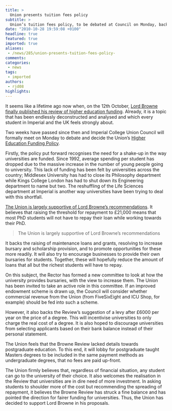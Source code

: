 ```yaml
---
title: >
  Union presents tuition fees policy
subtitle: >
  Union’s tuition fees policy, to be debated at Council on Monday, backs Browne Review but demands greater focus on postgraduate funding
date: "2010-10-28 19:59:08 +0100"
headline: true
featured: true
imported: true
aliases:
 - /news/285/union-presents-tuition-fees-policy-
comments:
categories:
 - news
tags:
 - imported
authors:
 - rjd08
highlights:
---
```


It seems like a lifetime ago now when, on the 12th October, [Lord Browne finally published his review of higher education funding](http://felixonline.co.uk/news/198/lord-browne-points-to-higher-fees-/). Already, it is a topic that has been endlessly deconstructed and analysed and which every student in Imperial and the UK feels strongly about.

Two weeks have passed since then and Imperial College Union Council will formally meet on Monday to debate and decide the Union’s [Higher Education Funding Policy](http://www.imperialcollegeunion.org/data/files/hefp-3442.pdf).

Firstly, the policy put forward recognises the need for a shake-up in the way universities are funded. Since 1992, average spending per student has dropped due to the massive increase in the number of young people going to university. This lack of funding has been felt by universities across the country; Middlesex University has had to close its Philosophy department while Kings College London has had to shut down its Engineering department to name but two. The reshuffling of the Life Sciences department at Imperial is another way universities have been trying to deal with this shortfall.

[The Union is largely supportive of Lord Browne’s recommendations](http://www.imperialcollegeunion.org/news/initial-response-to-browne-review,412,ICUNS.html). It believes that raising the threshold for repayment to £21,000 means that most PhD students will not have to repay their loan while working towards their PhD.

> The Union is largely supportive of Lord Browne’s recommendations

It backs the raising of maintenance loans and grants, resolving to increase bursary and scholarship provision, and to promote opportunities for these more readily. It will also try to encourage businesses to provide their own bursaries for students. Together, these will hopefully reduce the amount of loans that all but the richest students will have to repay.

On this subject, the Rector has formed a new committee to look at how the university provides bursaries, with the view to increase them. The Union has been invited to take an active role in this committee. If an improved endowment scheme is drawn up, the Council will consider whether commercial revenue from the Union (from FiveSixEight and ICU Shop, for example) should be fed into such a scheme.

However, it also backs the Review’s suggestion of a levy after £6000 per year on the price of a degree. This will incentivise universities to only charge the real cost of a degree. It is also hoped to discourage universities from selecting applicants based on their bank balance instead of their personal statement.

The Union feels that the Browne Review lacked details towards postgraduate education. To this end, it will lobby for postgraduate taught Masters degrees to be included in the same payment methods as undergraduate degrees, that no fees are paid up-front.

The Union firmly believes that, regardless of financial situation, any student can go to the university of their choice. It also welcomes the realisation in the Review that universities are in dire need of more investment. In asking students to shoulder more of the cost but recommending the spreading of repayment, it believes the Browne Review has struck a fine balance and has pointed the direction for fairer funding for universities. Thus, the Union has decided to support Lord Browne in his proposals.
